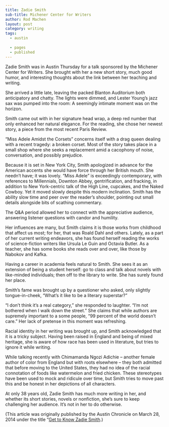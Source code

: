 ```yaml
---
title: Zadie Smith
sub-title: Michener Center for Writers
author: Rod Machen
layout: post
category: writing
tags:
  - austin
  
  - pages
  - published
---
```



<p dir="ltr">
  <!-- <img class="alignright size-full wp-image-606" alt="Zadie Smith" src="http://words.rodmachen.com/wp-content/uploads/2014/03/Zadie-Smith.jpg" width="320" height="320" /> -->Zadie Smith was in Austin Thursday for a talk sponsored by the Michener Center for Writers. She brought with her a new short story, much good humor, and interesting thoughts about the link between her teaching and writing.
</p>

<p dir="ltr">
  She arrived a little late, leaving the packed Blanton Auditorium both anticipatory and chatty. The lights were dimmed, and Lester Young&#8217;s jazz sax was pumped into the room: A seemingly intimate moment was on the horizon.<!--more-->
</p>

<p dir="ltr">
  Smith came out with in her signature head wrap, a deep red number that only enhanced her natural elegance. For the reading, she chose her newest story, a piece from the most recent Paris Review.
</p>

<p dir="ltr">
  &#8220;Miss Adele Amidst the Corsets&#8221; concerns itself with a drag queen dealing with a recent tragedy: a broken corset. Most of the story takes place in a small shop where she seeks a replacement amid a cacophony of noise, conversation, and possibly prejudice.
</p>

<p dir="ltr">
  Because it is set in New York City, Smith apologized in advance for the American accents she would have force through her British mouth. She needn&#8217;t have; it was lovely. &#8220;Miss Adele&#8221; is exceedingly contemporary, with references to Millennials, Downton Abbey, gentrification, and fracking, in addition to New York-centric talk of the High Line, cupcakes, and the Naked Cowboy. Yet it moved slowly despite this modern inclination. Smith has the ability slow time and peer over the reader&#8217;s shoulder, pointing out small details alongside bits of scathing commentary.
</p>

<p dir="ltr">
  The Q&A period allowed her to connect with the appreciative audience, answering listener questions with candor and humility.
</p>

<p dir="ltr">
  Her influences are many, but Smith claims it is those works from childhood that affect us most; for her, that was Roald Dahl and others. Lately, as a part of her current writing endeavors, she has found herself reading the works of science-fiction writers like Ursula Le Guin and Octavia Butler. As a teacher, she has some books she reads over and over, like those by Nabokov and Kafka.
</p>

<p dir="ltr">
  Having a career in academia feels natural to Smith. She sees it as an extension of being a student herself: go to class and talk about novels with like-minded individuals; then off to the library to write. She has surely found her place.
</p>

<p dir="ltr">
  Smith’s fame was brought up by a questioner who asked, only slightly tongue-in-cheek, &#8220;What&#8217;s it like to be a literary superstar?&#8221;
</p>

<p dir="ltr">
  &#8220;I don&#8217;t think it&#8217;s a real category,&#8221; she responded to laughter. &#8220;I&#8217;m not bothered when I walk down the street.&#8221; She claims that while authors are supremely important to a some people, &#8220;99 percent of the world doesn&#8217;t care.&#8221; Her lack of pretense in this moment was refreshing.
</p>

<p dir="ltr">
  Racial identity in her writing was brought up, and Smith acknowledged that it is a tricky subject. Having been raised in England and being of mixed heritage, she is aware of how race has been used in literature, but tries to ignore it while writing.
</p>

<p dir="ltr">
  While talking recently with Chimamanda Ngozi Adichie – another female author of color from England but with roots elsewhere – they both admitted that before moving to the United States, they had no idea of the racial connotation of foods like watermelon and fried chicken. These stereotypes have been used to mock and ridicule over time, but Smith tries to move past this and be honest in her depictions of all characters.
</p>

<p dir="ltr">
  At only 38 years old, Zadie Smith has much more writing in her, and whether its short stories, novels or nonfiction, she’s sure to keep challenging her audience. It’s not in her to do otherwise.
</p>

(This article was originally published by the Austin Chronicle on March 28, 2014 under the title &#8220;<a href="http://www.austinchronicle.com/daily/books/2014-03-28/get-to-know-zadie-smith/print/" target="_blank">Get to Know Zadie Smith</a>.)